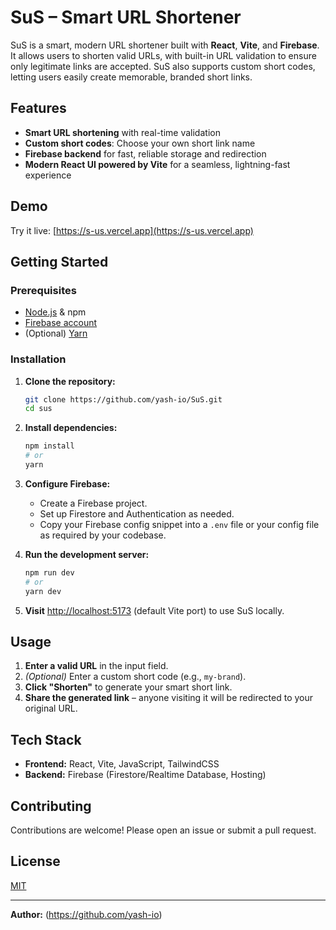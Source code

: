 # SuS – Smart URL Shortener

SuS is a smart, modern URL shortener built with **React**, **Vite**, and **Firebase**. It allows users to shorten valid URLs, with built-in URL validation to ensure only legitimate links are accepted. SuS also supports custom short codes, letting users easily create memorable, branded short links.

## Features

- **Smart URL shortening** with real-time validation
- **Custom short codes**: Choose your own short link name
- **Firebase backend** for fast, reliable storage and redirection
- **Modern React UI powered by Vite** for a seamless, lightning-fast experience

## Demo

Try it live: [https://s-us.vercel.app](https://s-us.vercel.app)


## Getting Started

### Prerequisites

- [Node.js](https://nodejs.org/) & npm
- [Firebase account](https://firebase.google.com/)
- (Optional) [Yarn](https://yarnpkg.com/)

### Installation

1. **Clone the repository:**
    ```sh
    git clone https://github.com/yash-io/SuS.git
    cd sus
    ```

2. **Install dependencies:**
    ```sh
    npm install
    # or
    yarn
    ```

3. **Configure Firebase:**
    - Create a Firebase project.
    - Set up Firestore and Authentication as needed.
    - Copy your Firebase config snippet into a `.env` file or your config file as required by your codebase.

4. **Run the development server:**
    ```sh
    npm run dev
    # or
    yarn dev
    ```

5. **Visit** [http://localhost:5173](http://localhost:5173) (default Vite port) to use SuS locally.

## Usage

1. **Enter a valid URL** in the input field.
2. *(Optional)* Enter a custom short code (e.g., `my-brand`).
3. **Click "Shorten"** to generate your smart short link.
4. **Share the generated link** – anyone visiting it will be redirected to your original URL.

## Tech Stack

- **Frontend:** React, Vite, JavaScript, TailwindCSS
- **Backend:** Firebase (Firestore/Realtime Database, Hosting)


## Contributing

Contributions are welcome! Please open an issue or submit a pull request.

## License

[MIT](LICENSE)

---

**Author:** (https://github.com/yash-io)  

